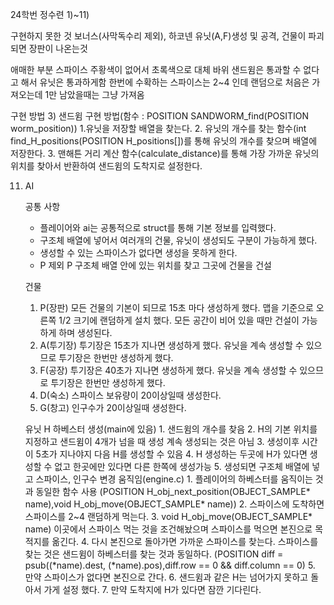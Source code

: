 24학번 정수련
1)~11)

구현하지 못한 것
보너스(사막독수리 제외), 하코넨 유닛(A,F)생성 및 공격, 건물이 파괴되면 장판이 나온는것

애매한 부분
스파이스 주황색이 없어서 초록색으로 대체
바위 샌드윔은 통과할 수 없다고 해서 유닛은 통과하게함
한번에 수확하는 스파이스는 2~4 인데 랜덤으로 처음은 가져오는데 1만 남았을때는 그냥 가져옴

구현 방법
3) 샌드윔 구현 방법(함수 : POSITION  SANDWORM_find(POSITION worm_position))
  1.유닛을 저장할 배열을 찾는다.
  2. 유닛의 개수를 찾는 함수(int find_H_positions(POSITION H_positions[])를 통해 유닛의 개수를 찾으며 배열에 저장한다.
  3. 맨해튼 거리 계산 함수(calculate_distance)를 통해 가장 가까운 유닛의 위치를 찾아서 반환하여 샌드윔의 도착지로 설정한다.

11) AI

    공통 사항
    - 플레이어와 ai는 공통적으로 struct를 통해 기본 정보를 입력했다.
    - 구조체 배열에 넣어서 여러개의 건물, 유닛이 생성되도 구분이 가능하게 했다.
    - 생성할 수 있는 스파이스가 없다면 생성을 못하게 한다.
    - P 제외 P 구조체 배열 안에 있는 위치를 찾고 그곳에 건물을 건설
    
    건물
      1. P(장판) 
         모든 건물의 기본이 되므로 15초 마다 생성하게 했다.
         맵을 기준으로 오른쪽 1/2 크기에 랜덤하게 설치 했다.
         모든 공간이 비어 있을 때만 건설이 가능하게 하며 생성된다.
      2. A(투기장)
         투기장은 15초가 지나면 생성하게 했다.
         유닛을 계속 생성할 수 있으므로 투기장은 한번만 생성하게 했다.
      3. F(공장)
         투기장은 40초가 지나면 생성하게 했다.
         유닛을 계속 생성할 수 있으므로 투기장은 한번만 생성하게 했다.
      4. D(숙소)
         스파이스 보유량이 20이상일때 생성한다.
      5. G(창고)
         인구수가 20이상일때 생성한다.

    유닛 H 하베스터
      생성(main에 있음)
         1. 샌드윔의 개수를 찾음
         2. H의 기본 위치를 지정하고 샌드윔이 4개가 넘을 때 생성 계속 생성되는 것은 아님
         3. 생성이후 시간이 5초가 지나야지 다음 H를 생성할 수 있음
         4. H 생성하는 두곳에 H가 있다면 생성할 수 없고 한곳에만 있다면 다른 한쪽에 생성가능
         5. 생성되면 구조체 배열에 넣고 스파이스, 인구수 변경
      움직임(engine.c)
        1. 플레이어의 하베스터를 움직이는 것과 동일한 함수 사용
        (POSITION H_obj_next_position(OBJECT_SAMPLE* name),void H_obj_move(OBJECT_SAMPLE* name))
        2. 스파이스에 도착하면 스파이스를 2~4 랜덤하게 먹는다.
        3. void H_obj_move(OBJECT_SAMPLE* name) 이곳에서 스파이스 먹는 것을 조건해놨으며 스파이스를 먹으면 본진으로 목적지를 옮긴다.
        4. 다시 본진으로 돌아가면 가까운 스파이스를 찾는다. 스파이스를 찾는 것은 샌드윔이 하베스터를 찾는 것과 동일하다.
        (POSITION diff = psub((*name).dest, (*name).pos),diff.row == 0 && diff.column == 0)
        5. 만약 스파이스가 없다면 본진으로 간다.
        6. 샌드윔과 같은 H는 넘어가지 못하고 돌아서 가게 설정 했다.
        7. 만약 도착지에 H가 있다면 잠깐 기다린다.

    
